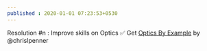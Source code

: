 ```yaml
---
published : 2020-01-01 07:23:53+0530
---
```


Resolution #n : Improve skills on Optics
✅ Get [Optics By Example](https://leanpub.com/optics-by-example) by @chrislpenner
